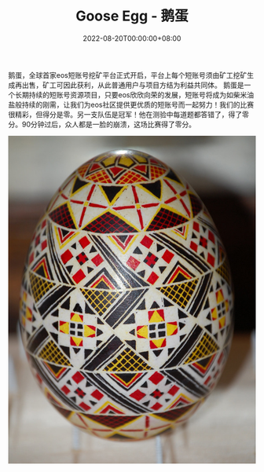 ﻿---
title: "Goose Egg - 鹅蛋"
description: "鹅蛋，全球首家eos短账号挖矿平台正式开启，平台上每个短账号须由矿工挖矿生成再出售，矿工可因此获利，"
date: 2022-08-20T00:00:00+08:00
lastmod: 2022-08-20T00:00:00+08:00
draft: false
authors: ["boogArno"]
featuredImage: "goose-egg.png"
tags: ["Other","Goose Egg - 鹅蛋"]
categories: ["nfts"]
nfts: ["Other"]
blockchain: "EOS"
website: "https://dappradar.com/"
twitter: "https://twitter.com/GooseEggYT"
discord: ""
telegram: ""
github: ""
youtube: ""
twitch: ""
facebook: ""
instagram: ""
reddit: ""
medium: ""
steam: ""
gitbook: ""
googleplay: ""
appstore: ""
status: "Live"
weight: 
lightgallery: true
toc: true
pinned: false
recommend: false
recommend1: false
---
鹅蛋，全球首家eos短账号挖矿平台正式开启，平台上每个短账号须由矿工挖矿生成再出售，矿工可因此获利，从此普通用户与项目方结为利益共同体。 鹅蛋是一个长期持续的短账号资源项目，只要eos欣欣向荣的发展，短账号将成为如柴米油盐般持续的刚需，让我们为eos社区提供更优质的短账号而一起努力！我们的比赛很精彩，但得分是零。另一支队伍是冠军！他在测验中每道题都答错了，得了零分。90分钟过后，众人都是一脸的崩溃，这场比赛得了零分。

![3481236043_a9122e6b52_b](3481236043_a9122e6b52_b.jpg)